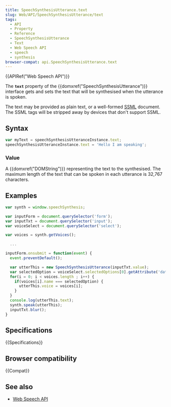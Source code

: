 ```yaml
---
title: SpeechSynthesisUtterance.text
slug: Web/API/SpeechSynthesisUtterance/text
tags:
  - API
  - Property
  - Reference
  - SpeechSynthesisUtterance
  - Text
  - Web Speech API
  - speech
  - synthesis
browser-compat: api.SpeechSynthesisUtterance.text
---
```

{{APIRef("Web Speech API")}}

The **`text`** property of the
{{domxref("SpeechSynthesisUtterance")}} interface gets and sets the text that will be
synthesised when the utterance is spoken.

The text may be provided as plain text, or a well-formed [SSML](https://www.w3.org/TR/speech-synthesis/)
document. The SSML tags will be stripped away by devices that don't support SSML.

## Syntax

```js
var myText = speechSynthesisUtteranceInstance.text;
speechSynthesisUtteranceInstance.text = 'Hello I am speaking';
```

### Value

A {{domxref("DOMString")}} representing the text to the synthesised. The maximum length
of the text that can be spoken in each utterance is 32,767 characters.

## Examples

```js
var synth = window.speechSynthesis;

var inputForm = document.querySelector('form');
var inputTxt = document.querySelector('input');
var voiceSelect = document.querySelector('select');

var voices = synth.getVoices();

  ...

inputForm.onsubmit = function(event) {
  event.preventDefault();

  var utterThis = new SpeechSynthesisUtterance(inputTxt.value);
  var selectedOption = voiceSelect.selectedOptions[0].getAttribute('data-name');
  for(i = 0; i < voices.length ; i++) {
    if(voices[i].name === selectedOption) {
      utterThis.voice = voices[i];
    }
  }
  console.log(utterThis.text);
  synth.speak(utterThis);
  inputTxt.blur();
}
```

## Specifications

{{Specifications}}

## Browser compatibility

{{Compat}}

## See also

- [Web Speech API](/en-US/docs/Web/API/Web_Speech_API)
